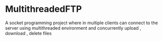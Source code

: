 # MultithreadedFTP
A socket programming project where in multiple clients can connect to the server using multithreaded environment and concurrently upload , download , delete files
